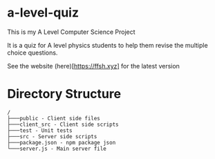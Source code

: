 # a-level-quiz

This is my A Level Computer Science Project

It is a quiz for A level physics students to help them revise the multiple choice questions.

See the website (here)[https://ffsh.xyz] for the latest version

# Directory Structure

```
/
├───public - Client side files
├───client_src - Client side scripts
├───test - Unit tests
├───src - Server side scripts
├───package.json - npm package json
└───server.js - Main server file
```